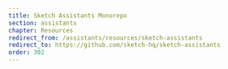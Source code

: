 ```yaml
---
title: Sketch Assistants Monorepo
section: assistants
chapter: Resources
redirect_from: /assistants/resources/sketch-assistants
redirect_to: https://github.com/sketch-hq/sketch-assistants
order: 302
---
```

